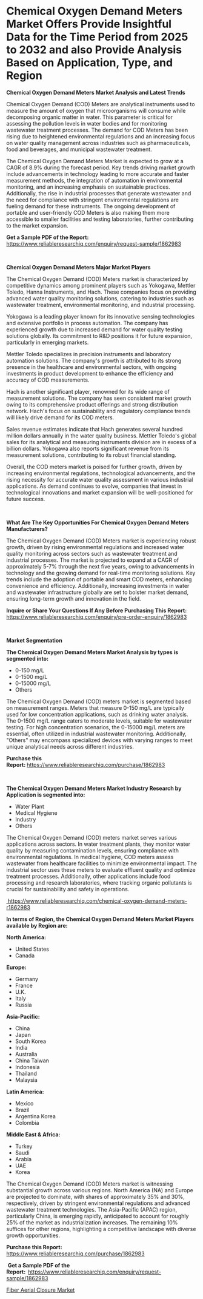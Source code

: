<p><h1>Chemical Oxygen Demand Meters Market Offers Provide Insightful Data for the Time Period from 2025 to 2032 and also Provide Analysis Based on Application, Type, and Region</h1></p><p><strong>Chemical Oxygen Demand Meters Market Analysis and Latest Trends</strong></p>
<p><p>Chemical Oxygen Demand (COD) Meters are analytical instruments used to measure the amount of oxygen that microorganisms will consume while decomposing organic matter in water. This parameter is critical for assessing the pollution levels in water bodies and for monitoring wastewater treatment processes. The demand for COD Meters has been rising due to heightened environmental regulations and an increasing focus on water quality management across industries such as pharmaceuticals, food and beverages, and municipal wastewater treatment.</p><p>The Chemical Oxygen Demand Meters Market is expected to grow at a CAGR of 8.9% during the forecast period. Key trends driving market growth include advancements in technology leading to more accurate and faster measurement methods, the integration of automation in environmental monitoring, and an increasing emphasis on sustainable practices. Additionally, the rise in industrial processes that generate wastewater and the need for compliance with stringent environmental regulations are fueling demand for these instruments. The ongoing development of portable and user-friendly COD Meters is also making them more accessible to smaller facilities and testing laboratories, further contributing to the market expansion.</p></p>
<p><strong>Get a Sample PDF of the Report:&nbsp;</strong> <a href="https://www.reliableresearchiq.com/enquiry/request-sample/1862983?utm_campaign=2883&utm_medium=2&utm_source=Github&utm_content=ia&utm_term=12042025&utm_id=chemical-oxygen-demand-meters">https://www.reliableresearchiq.com/enquiry/request-sample/1862983</a></p>
<p>&nbsp;</p>
<p><strong>Chemical Oxygen Demand Meters Major Market Players</strong></p>
<p><p>The Chemical Oxygen Demand (COD) Meters market is characterized by competitive dynamics among prominent players such as Yokogawa, Mettler Toledo, Hanna Instruments, and Hach. These companies focus on providing advanced water quality monitoring solutions, catering to industries such as wastewater treatment, environmental monitoring, and industrial processing.</p><p>Yokogawa is a leading player known for its innovative sensing technologies and extensive portfolio in process automation. The company has experienced growth due to increased demand for water quality testing solutions globally. Its commitment to R&D positions it for future expansion, particularly in emerging markets.</p><p>Mettler Toledo specializes in precision instruments and laboratory automation solutions. The company's growth is attributed to its strong presence in the healthcare and environmental sectors, with ongoing investments in product development to enhance the efficiency and accuracy of COD measurements.</p><p>Hach is another significant player, renowned for its wide range of measurement solutions. The company has seen consistent market growth owing to its comprehensive product offerings and strong distribution network. Hach's focus on sustainability and regulatory compliance trends will likely drive demand for its COD meters.</p><p>Sales revenue estimates indicate that Hach generates several hundred million dollars annually in the water quality business. Mettler Toledo's global sales for its analytical and measuring instruments division are in excess of a billion dollars. Yokogawa also reports significant revenue from its measurement solutions, contributing to its robust financial standing.</p><p>Overall, the COD meters market is poised for further growth, driven by increasing environmental regulations, technological advancements, and the rising necessity for accurate water quality assessment in various industrial applications. As demand continues to evolve, companies that invest in technological innovations and market expansion will be well-positioned for future success.</p></p>
<p>&nbsp;</p>
<p><strong>What Are The Key Opportunities For Chemical Oxygen Demand Meters Manufacturers?</strong></p>
<p><p>The Chemical Oxygen Demand (COD) Meters market is experiencing robust growth, driven by rising environmental regulations and increased water quality monitoring across sectors such as wastewater treatment and industrial processes. The market is projected to expand at a CAGR of approximately 5-7% through the next five years, owing to advancements in technology and the growing demand for real-time monitoring solutions. Key trends include the adoption of portable and smart COD meters, enhancing convenience and efficiency. Additionally, increasing investments in water and wastewater infrastructure globally are set to bolster market demand, ensuring long-term growth and innovation in the field.</p></p>
<p><strong>Inquire or Share Your Questions If Any Before Purchasing This Report:</strong> <a href="https://www.reliableresearchiq.com/enquiry/pre-order-enquiry/1862983?utm_campaign=2883&utm_medium=2&utm_source=Github&utm_content=ia&utm_term=12042025&utm_id=chemical-oxygen-demand-meters">https://www.reliableresearchiq.com/enquiry/pre-order-enquiry/1862983</a></p>
<p>&nbsp;</p>
<p><strong>Market Segmentation</strong></p>
<p><strong>The Chemical Oxygen Demand Meters Market Analysis by types is segmented into:</strong></p>
<p><ul><li>0-150 mg/L</li><li>0-1500 mg/L</li><li>0-15000 mg/L</li><li>Others</li></ul></p>
<p><p>The Chemical Oxygen Demand (COD) meters market is segmented based on measurement ranges. Meters that measure 0-150 mg/L are typically used for low concentration applications, such as drinking water analysis. The 0-1500 mg/L range caters to moderate levels, suitable for wastewater testing. For high concentration scenarios, the 0-15000 mg/L meters are essential, often utilized in industrial wastewater monitoring. Additionally, "Others" may encompass specialized devices with varying ranges to meet unique analytical needs across different industries.</p></p>
<p><strong>Purchase this Report:&nbsp;</strong><a href="https://www.reliableresearchiq.com/purchase/1862983?utm_campaign=2883&utm_medium=2&utm_source=Github&utm_content=ia&utm_term=12042025&utm_id=chemical-oxygen-demand-meters">https://www.reliableresearchiq.com/purchase/1862983</a></p>
<p>&nbsp;</p>
<p><strong>The Chemical Oxygen Demand Meters Market Industry Research by Application is segmented into:</strong></p>
<p><ul><li>Water Plant</li><li>Medical Hygiene</li><li>Industry</li><li>Others</li></ul></p>
<p><p>The Chemical Oxygen Demand (COD) meters market serves various applications across sectors. In water treatment plants, they monitor water quality by measuring contamination levels, ensuring compliance with environmental regulations. In medical hygiene, COD meters assess wastewater from healthcare facilities to minimize environmental impact. The industrial sector uses these meters to evaluate effluent quality and optimize treatment processes. Additionally, other applications include food processing and research laboratories, where tracking organic pollutants is crucial for sustainability and safety in operations.</p></p>
<p><a href="https://www.reliableresearchiq.com/chemical-oxygen-demand-meters-r1862983?utm_campaign=2883&utm_medium=2&utm_source=Github&utm_content=ia&utm_term=12042025&utm_id=chemical-oxygen-demand-meters">&nbsp;https://www.reliableresearchiq.com/chemical-oxygen-demand-meters-r1862983</a></p>
<p><strong>In terms of Region, the Chemical Oxygen Demand Meters Market Players available by Region are:</strong></p>
<p>
    <p> <strong> North America: </strong>
        <ul>
            <li>United States</li>
            <li>Canada</li>
        </ul>
        </p> 
    <p> <strong> Europe: </strong>
        <ul>
            <li>Germany</li>
            <li>France</li>
            <li>U.K.</li>
            <li>Italy</li>
            <li>Russia</li>
        </ul>
        </p> 
    <p> <strong> Asia-Pacific: </strong>
        <ul>
            <li>China</li>
            <li>Japan</li>
            <li>South Korea</li>
            <li>India</li>
            <li>Australia</li>
            <li>China Taiwan</li>
            <li>Indonesia</li>
            <li>Thailand</li>
            <li>Malaysia</li>
        </ul>
        </p> 
    <p> <strong> Latin America: </strong>
        <ul>
            <li>Mexico</li>
            <li>Brazil</li>
            <li>Argentina Korea</li>
            <li>Colombia</li>
        </ul>
        </p> 
    <p> <strong> Middle East & Africa: </strong>
        <ul>
            <li>Turkey</li>
            <li>Saudi</li>
            <li>Arabia</li>
            <li>UAE</li>
            <li>Korea</li>
        </ul>
    </p>
    </p>
<p><p>The Chemical Oxygen Demand (COD) Meters market is witnessing substantial growth across various regions. North America (NA) and Europe are projected to dominate, with shares of approximately 35% and 30%, respectively, driven by stringent environmental regulations and advanced wastewater treatment technologies. The Asia-Pacific (APAC) region, particularly China, is emerging rapidly, anticipated to account for roughly 25% of the market as industrialization increases. The remaining 10% suffices for other regions, highlighting a competitive landscape with diverse growth opportunities.</p></p>
<p><strong>Purchase this Report: </strong><a href="https://www.reliableresearchiq.com/purchase/1862983?utm_campaign=2883&utm_medium=2&utm_source=Github&utm_content=ia&utm_term=12042025&utm_id=chemical-oxygen-demand-meters">https://www.reliableresearchiq.com/purchase/1862983</a></p>
<p>&nbsp;<strong>Get a Sample PDF of the Report:&nbsp;&nbsp;</strong><a href="https://www.reliableresearchiq.com/enquiry/request-sample/1862983?utm_campaign=2883&utm_medium=2&utm_source=Github&utm_content=ia&utm_term=12042025&utm_id=chemical-oxygen-demand-meters">https://www.reliableresearchiq.com/enquiry/request-sample/1862983</a></p>
<p><strong></strong></p>
<p><p><a href="https://github.com/ezahdyre/Market-Research-Report-List-1/blob/main/fiber-aerial-closure-market.md?utm_campaign=2883&utm_medium=2&utm_source=Github&utm_content=ia&utm_term=12042025&utm_id=chemical-oxygen-demand-meters">Fiber Aerial Closure Market</a></p></p>